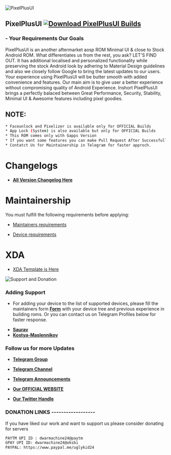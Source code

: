 ![PixelPlusUI](https://i.imgur.com/foReqPr.png "PixelPlusUI")


## PixelPlusUI [![Download PixelPlusUI Builds](https://img.shields.io/sourceforge/dt/pixelplusui-project.svg)](https://sourceforge.net/projects/pixelplusui-project/files/eleven/)
### - Your Requirements Our Goals

PixelPlusUI is an another aftermarket aosp ROM Minimal UI & close to Stock Android ROM. What differentiates us from the rest, you ask? LET'S FIND OUT. It has additional localised and personalized functionality while preserving the stock Android look by adhering to Material Design guidelines and also we closely follow Google to bring the latest updates to our users. Your experience using PixelPlusUI will be butter smooth with added convenience and features. Our main aim is to give user a better experience without compromising quality of Android Experience. Inshort PixelPlusUI brings a perfectly balaced between Great Performance, Security, Stability, Minimal UI & Awesome features including pixel goodies.

## NOTE: 

```bash
* Faceunlock and Pixelizer is available only for OFFICIAL Builds
* App Lock (System) is also available but only for OFFICIAL Builds
* This ROM comes only with Gapps Version
* If you want some features you can make Pull Request After Successfully Testing
* Contatct Us for Maintainership in Telegram for faster approch.
```

# Changelogs
 * [**All Version Changelog Here**](https://github.com/PixelPlusUI-Elle/Documentation/blob/main/CHANGELOG.md)


# Maintainership 

You must fulfill the following requirements before applying:

- [Maintainers requirements](https://github.com/PixelPlusUI-Elle/Documentation/blob/main/maintainers_requirements.md)

- [Device requirements](https://github.com/PixelPlusUI-Elle/Documentation/blob/main/device_requirements.md)

# XDA 

- [XDA Template is Here](https://github.com/PixelPlusUI-Elle/Documentation/blob/main/ppui_xda.txt)


![Support and Donation](https://i.imgur.com/aNanj7v.png "Support and Donation")

### Adding Support
 - For adding your device to the list of supported devices, please fill the maintainers form [**Form**](https://docs.google.com/forms/d/e/1FAIpQLScA5G_AUKiJlDWCM4Beaf_059dVZiClHv_rwZsklcXcGq0tzQ/viewform?vc=0&c=0&w=1) with your device tree and previous experience in building roms. Or you can contact us on Telegram Profiles below for faster response.
 * [**Saurav**](https://t.me/ugly_kid_af)
 * [**Kostya-Maslennikov**](https://t.me/kostyajrz)

### Follow  us for more Updates
 * [**Telegram Group**](https://t.me/ppuichat)
 * [**Telegram Channel**](https://t.me/ppuich)
 * [**Telegram Announcements**](https://t.me/ppuinews)

 * [**Our OFFICIAL WEBSITE**](https://ppui.site/home)
 * [**Our Twitter Handle**](https://twitter.com/pixelplusui)

### DONATION LINKS ------------------

If you have liked our work and want to support us please consider donating for servers

```bash
PAYTM UPI ID : dwarmachine24@paytm
GPAY UPI ID: dwarmachine24@oksbi
PAYPAL: https://www.paypal.me/uglykid24
```
